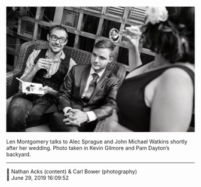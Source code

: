 ![Len Montgomery talks to Alec Sprague and John Michael Watkins](assets/08ad6804535497356b4441041fb7c2f6.webp)

Len Montgomery talks to Alec Sprague and John Michael Watkins shortly after her wedding. Photo taken in Kevin Gilmore and Pam Dayton’s backyard.

- - - -

<span aria-hidden="true">👥</span> Nathan Acks (content) & Carl Bower (photography)  
<span aria-hidden="true">📅</span> June 29, 2019 16:09:52
